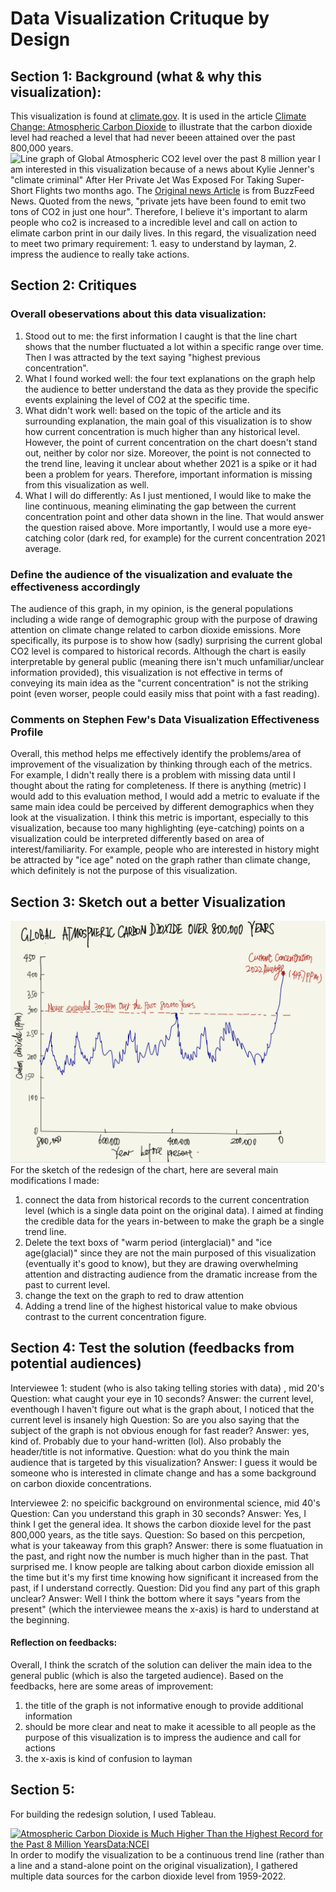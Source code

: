 # Data Visualization Crituque by Design 

## Section 1: Background (what & why this visualization):
This visualization is found at [climate.gov](https://www.climate.gov/media/14605). It is used in the article [Climate Change: Atmospheric Carbon Dioxide](https://www.climate.gov/news-features/understanding-climate/climate-change-atmospheric-carbon-dioxide) to illustrate that the carbon dioxide level had reached a level that had never beeen attained over the past 800,000 years. 
![Line graph of Global Atmospheric CO2 level over the past 8 million year](https://www.climate.gov/sites/default/files/2022-06/ClimateDashboard-atmospheric-carbon-dioxide-image-20220616-1400px_0.jpg)
I am interested in this visualization because of a news about Kylie Jenner's "climate criminal"  After Her Private Jet Was Exposed For Taking Super-Short Flights two months ago. The [Original news Article](https://www.buzzfeednews.com/article/stephaniesoteriou/kylie-jenner-climate-criminal-private-jet) is from BuzzFeed News. Quoted from the news, "private jets have been found to emit two tons of CO2 in just one hour". Therefore, I believe it's important to alarm people who co2 is increased to a incredible level and call on action to elimate carbon print in our daily lives. In this regard, the visualization need to meet two primary requirement: 1. easy to understand by layman, 2. impress the audience to really take actions. 

## Section 2: Critiques

### Overall obeservations about this data visualization:
1. Stood out to me: the first information I caught is that the line chart shows that the number fluctuated a lot within a specific range over time. Then I was attracted by the text saying "highest previous concentration". 
2. What I found worked well: the four text explanations on the graph help the audience to better understand the data as they provide the specific events explaining the level of CO2 at the specific time. 
3. What didn't work well: based on the topic of the article and its surrounding explanation, the main goal of this visualization is to show how current concentration is much higher than any historical level. However, the point of current concentration on the chart doesn't stand out, neither by color nor size. Moreover, the point is not connected to the trend line, leaving it unclear about whether 2021 is a spike or it had been a problem for years. Therefore, important information is missing from this visualization as well. 
4. What I will do differently: As I just mentioned, I would like to make the line continuous, meaning eliminating the gap between the current concentration point and other data shown in the line. That would answer the question raised above. More importantly, I would use a more eye-catching color (dark red, for example) for the current concentration 2021 average. 

### Define the audience of the visualization and evaluate the effectiveness accordingly
The audience of this graph, in my opinion, is the general populations including a wide range of demographic group with the purpose of drawing attention on climate change related to carbon dioxide emissions. More specifically, its purpose is to show how (sadly) surprising the current global CO2 level is compared to historical records. Although the chart is easily interpretable by general public (meaning there isn't much unfamiliar/unclear information provided), this visualization is not effective in terms of conveying its main idea as the "current concentration" is not the striking point (even worser, people could easily miss that point with a fast reading). 


### Comments on Stephen Few's Data Visualization Effectiveness Profile
Overall, this method helps me effectively identify the problems/area of improvement of the visualization by thinking through each of the metrics. For example, I didn't really there is a problem with missing data until I thought about the rating for completeness. If there is anything (metric) I would add to this evaluation method, I would add a metric to evaluate if the same main idea could be perceived by different demographics when they look at the visualization. I think this metric is important, especially to this visualization, because too many highlighting (eye-catching) points on a visualization could be interpreted differently based on area of interest/familiarity. For example, people who are interested in history might be attracted by "ice age" noted on the graph rather than climate change, which definitely is not the purpose of this visualization. 


## Section 3: Sketch out a better Visualization
![test](/Sketch_s3.jpg)
For the sketch of the redesign of the chart, here are several main modifications I made:
1. connect the data from historical records to the current concentration level (which is a single data point on the original data). I aimed at finding the credible data for the years in-between to make the graph be a single trend line. 
2. Delete the text boxs of "warm period (interglacial)" and "ice age(glacial)" since they are not the main purposed of this visualization (eventually it's good to know), but they are drawing overwhelming attention and distracting audience from the dramatic increase from the past to current level.
3. change the text on the graph to red to draw attention
4. Adding a trend line of the highest historical value to make obvious contrast to the current concentration figure.

## Section 4: Test the solution (feedbacks from potential audiences)

Interviewee 1: student (who is also taking telling stories with data) , mid 20's
Question: what caught your eye in 10 seconds?
Answer: the current level, eventhough I haven't figure out what is the graph about, I noticed that the current level is insanely high
Question: So are you also saying that the subject of the graph is not obvious enough for fast reader?
Answer: yes, kind of. Probably due to your hand-written (lol). Also probably the header/title is not informative.
Question: what do you think the main audience that is targeted by this visualization?
Answer: I guess it would be someone who is interested in climate change and has a some background on carbon dioxide concentrations.

Interviewee 2: no speicific background on environmental science, mid 40's
Question: Can you understand this graph in 30 seconds?
Answer: Yes, I think I get the general idea. It shows the carbon dioxide level for the past 800,000 years, as the title says.
Question: So based on this percpetion, what is your takeaway from this graph?
Answer: there is some fluatuation in the past, and right now the number is much higher than in the past. That surprised me. I know people are talking about carbon dioxide emission all the time but it's my first time knowing how significant it increased from the past, if I understand correctly.
Question: Did you find any part of this graph unclear?
Answer: Well I think the bottom where it says "years from the present" (which the interviewee means the x-axis) is hard to understand at the beginning.

#### Reflection on feedbacks:
Overall, I think the scratch of the solution can deliver the main idea to the general public (which is also the targeted audience). Based on the feedbacks, here are some areas of improvement:
1. the title of the graph is not informative enough to provide additional information
2. should be more clear and neat to make it acessible to all people as the purpose of this visualization is to impress the audience and call for actions
3. the x-axis is kind of confusion to layman



## Section 5:
For building the redesign solution, I used Tableau. 
<div class='tableauPlaceholder' id='viz1663569939891' style='position: relative'><noscript><a href='#'><img alt='Atmospheric Carbon Dioxide is Much Higher Than the Highest Record for the Past 8 Million YearsData:NCEI ' src='https:&#47;&#47;public.tableau.com&#47;static&#47;images&#47;Ca&#47;CarbonDioxideover800000years&#47;Sheet1&#47;1_rss.png' style='border: none' /></a></noscript><object class='tableauViz'  style='display:none;'><param name='host_url' value='https%3A%2F%2Fpublic.tableau.com%2F' /> <param name='embed_code_version' value='3' /> <param name='site_root' value='' /><param name='name' value='CarbonDioxideover800000years&#47;Sheet1' /><param name='tabs' value='no' /><param name='toolbar' value='yes' /><param name='static_image' value='https:&#47;&#47;public.tableau.com&#47;static&#47;images&#47;Ca&#47;CarbonDioxideover800000years&#47;Sheet1&#47;1.png' /> <param name='animate_transition' value='yes' /><param name='display_static_image' value='yes' /><param name='display_spinner' value='yes' /><param name='display_overlay' value='yes' /><param name='display_count' value='yes' /><param name='language' value='en-US' /><param name='filter' value='publish=yes' /></object></div>       
In order to modify the visualization to be a continuous trend line (rather than a line and a stand-alone point on the original visualization), I gathered multiple data sources for the carbon dioxide level from 1959-2022. 

